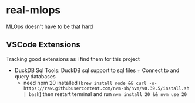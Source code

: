 # real-mlops
MLOps doesn't have to be that hard


## VSCode Extensions

Tracking good extensions as i find them for this project

* DuckDB Sql Tools: DuckDB sql support to sql files + Connect to and query databases
  * need npm 20 installed (`brew install node && curl -o- https://raw.githubusercontent.com/nvm-sh/nvm/v0.39.5/install.sh | bash`) then restart terminal and run `nvm install 20 && nvm use 20` 
